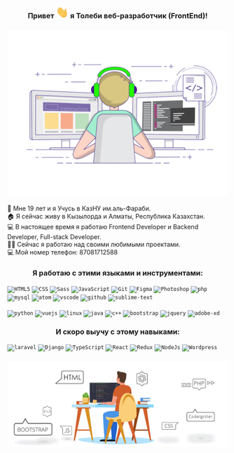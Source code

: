 <h3 align="center" style> Привет <img src="https://github.com/tolebijaksybai/tolebijaksybai/blob/master/Hi.gif" width="29px">  я Толеби веб-разработчик (FrontEnd)!
</h3>

<h3 align="center">
    <img src="https://github.com/tolebijaksybai/tolebijaksybai/blob/master/Frontend.gif" alt="Coder GIF" max-width="500" max-height="350">
</h3>

🏢 Мне 19 лет и я Учусь в КазНУ им.аль-Фараби.<br/>
🏠 Я сейчас живу в Кызылорда и Алматы, Республика Казахстан.<br/>
‍💻 В настоящее время я работаю Frontend Developer и Backend Developer, Full-stack Developer.<br/>
👨‍💻‍ Сейчас я работаю над своими любимыми проектами.<br/>
💻 Мой номер телефон: 87081712588<br/>

<h3 align="center">Я работаю с этими языками и инструментами:</h3>

<code><img alt="HTML5" width="50px" src="https://image.flaticon.com/icons/svg/226/226269.svg" /></code>
<code><img alt="CSS" width="50px" src="https://image.flaticon.com/icons/svg/732/732190.svg" /></code>
<code><img alt="Sass" width="50px" src="https://cdn.worldvectorlogo.com/logos/sass-1.svg" /></code>
<code><img alt="JavaScript" width="50px" src="https://cdn.worldvectorlogo.com/logos/javascript.svg" /></code>
<code><img alt="Git" width="50px" src="https://cdn.worldvectorlogo.com/logos/git-icon.svg" /></code>
<code><img alt="Figma" width="50px" height="40px" src="https://cdn.worldvectorlogo.com/logos/figma-1.svg" /></code>
<code><img alt="Photoshop" width="50px" src="https://cdn.worldvectorlogo.com/logos/photoshop-cc.svg" /></code>
<code><img alt="php" width="50px" src="https://cdn.worldvectorlogo.com/logos/php.svg"/></code>
<code><img alt="mysql" width="50px" src="https://cdn.worldvectorlogo.com/logos/mysql-5.svg"/></code>
<code><img alt="atom" width="50px" src="https://cdn.worldvectorlogo.com/logos/atom-4.svg"/></code>
<code><img alt="vscode" width="45px" src="https://cdn.worldvectorlogo.com/logos/visual-studio-code.svg"/></code>
<code><img alt="github" width="50px" height="50px" src="https://cdn.worldvectorlogo.com/logos/github-octocat.svg"/></code>
<code><img alt="sublime-text" width="50px" height="50px" src="https://cdn.worldvectorlogo.com/logos/sublime-text.svg"/></code>
</br></br>
<code><img alt="python" width="50px" height="50px" src="https://cdn.worldvectorlogo.com/logos/python-5.svg"/></code>
<code><img alt="vuejs" width="50px" src="https://cdn.worldvectorlogo.com/logos/vue-js-1.svg"/></code>
<code><img alt="linux" width="50px" src="https://cdn.worldvectorlogo.com/logos/linux-tux.svg"/></code>
<code><img alt="java" width="50px" height="50px" src="https://cdn.worldvectorlogo.com/logos/java-4.svg"/></code>
<code><img alt="c++" width="50px" height="50px" src="https://cdn.worldvectorlogo.com/logos/c.svg"/></code>
<code><img alt="bootstrap" width="50px" height="50px" src="https://cdn.worldvectorlogo.com/logos/bootstrap-5-1.svg"/></code>
<code><img alt="jquery" width="50px" height="60px" src="https://cdn.worldvectorlogo.com/logos/jquery.svg"/></code>
<code><img alt="adobe-xd" width="50px" height="45px" src="https://cdn.worldvectorlogo.com/logos/adobe-xd-1.svg"/></code>


<h3 align="center">И скоро выучу с этому навыками:</h3>

<code><img alt="laravel" width="40px"  height="50px" src="https://cdn.worldvectorlogo.com/logos/laravel-1.svg" /></code>
<code><img alt="Django" width="40px"  height="50px" src="https://cdn.worldvectorlogo.com/logos/django-community.svg" /></code>
<code><img alt="TypeScript" width="40px" src="https://cdn.worldvectorlogo.com/logos/typescript.svg" /></code>
<code><img alt="React" width="40px" src="https://cdn.worldvectorlogo.com/logos/react.svg" /></code>
<code><img alt="Redux" width="40px" src="https://cdn.worldvectorlogo.com/logos/redux.svg" /></code>
<code><img alt="NodeJs" width="40px" src="https://cdn.worldvectorlogo.com/logos/nodejs-icon.svg" /></code>
<code><img alt="Wordpress" width="40px" src="https://cdn.worldvectorlogo.com/logos/wordpress-icon-1.svg" /></code>


<h3 align="center">
    <img src="https://github.com/tolebijaksybai/tolebijaksybai/blob/master/My-work.gif" alt="Coder GIF" max-width="600" max-height="200">
</h3>
